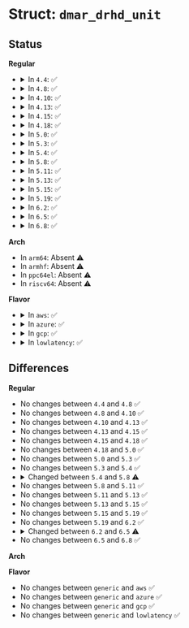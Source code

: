 # Struct: <code>dmar_drhd_unit</code>

## Status
<b>Regular</b>
<ul>
<li>
<details>
<summary>In <code>4.4</code>: ✅</summary>

```c
struct dmar_drhd_unit {
    struct list_head list;
    struct acpi_dmar_header *hdr;
    u64 reg_base_addr;
    struct dmar_dev_scope *devices;
    int devices_cnt;
    u16 segment;
    u8 ignored;
    u8 include_all;
    struct intel_iommu *iommu;
};
```
</details>
</li>
<li>
<details>
<summary>In <code>4.8</code>: ✅</summary>

```c
struct dmar_drhd_unit {
    struct list_head list;
    struct acpi_dmar_header *hdr;
    u64 reg_base_addr;
    struct dmar_dev_scope *devices;
    int devices_cnt;
    u16 segment;
    u8 ignored;
    u8 include_all;
    struct intel_iommu *iommu;
};
```
</details>
</li>
<li>
<details>
<summary>In <code>4.10</code>: ✅</summary>

```c
struct dmar_drhd_unit {
    struct list_head list;
    struct acpi_dmar_header *hdr;
    u64 reg_base_addr;
    struct dmar_dev_scope *devices;
    int devices_cnt;
    u16 segment;
    u8 ignored;
    u8 include_all;
    struct intel_iommu *iommu;
};
```
</details>
</li>
<li>
<details>
<summary>In <code>4.13</code>: ✅</summary>

```c
struct dmar_drhd_unit {
    struct list_head list;
    struct acpi_dmar_header *hdr;
    u64 reg_base_addr;
    struct dmar_dev_scope *devices;
    int devices_cnt;
    u16 segment;
    u8 ignored;
    u8 include_all;
    struct intel_iommu *iommu;
};
```
</details>
</li>
<li>
<details>
<summary>In <code>4.15</code>: ✅</summary>

```c
struct dmar_drhd_unit {
    struct list_head list;
    struct acpi_dmar_header *hdr;
    u64 reg_base_addr;
    struct dmar_dev_scope *devices;
    int devices_cnt;
    u16 segment;
    u8 ignored;
    u8 include_all;
    struct intel_iommu *iommu;
};
```
</details>
</li>
<li>
<details>
<summary>In <code>4.18</code>: ✅</summary>

```c
struct dmar_drhd_unit {
    struct list_head list;
    struct acpi_dmar_header *hdr;
    u64 reg_base_addr;
    struct dmar_dev_scope *devices;
    int devices_cnt;
    u16 segment;
    u8 ignored;
    u8 include_all;
    struct intel_iommu *iommu;
};
```
</details>
</li>
<li>
<details>
<summary>In <code>5.0</code>: ✅</summary>

```c
struct dmar_drhd_unit {
    struct list_head list;
    struct acpi_dmar_header *hdr;
    u64 reg_base_addr;
    struct dmar_dev_scope *devices;
    int devices_cnt;
    u16 segment;
    u8 ignored;
    u8 include_all;
    struct intel_iommu *iommu;
};
```
</details>
</li>
<li>
<details>
<summary>In <code>5.3</code>: ✅</summary>

```c
struct dmar_drhd_unit {
    struct list_head list;
    struct acpi_dmar_header *hdr;
    u64 reg_base_addr;
    struct dmar_dev_scope *devices;
    int devices_cnt;
    u16 segment;
    u8 ignored;
    u8 include_all;
    struct intel_iommu *iommu;
};
```
</details>
</li>
<li>
<details>
<summary>In <code>5.4</code>: ✅</summary>

```c
struct dmar_drhd_unit {
    struct list_head list;
    struct acpi_dmar_header *hdr;
    u64 reg_base_addr;
    struct dmar_dev_scope *devices;
    int devices_cnt;
    u16 segment;
    u8 ignored;
    u8 include_all;
    struct intel_iommu *iommu;
};
```
</details>
</li>
<li>
<details>
<summary>In <code>5.8</code>: ✅</summary>

```c
struct dmar_drhd_unit {
    struct list_head list;
    struct acpi_dmar_header *hdr;
    u64 reg_base_addr;
    struct dmar_dev_scope *devices;
    int devices_cnt;
    u16 segment;
    u8 ignored;
    u8 include_all;
    u8 gfx_dedicated;
    struct intel_iommu *iommu;
};
```
</details>
</li>
<li>
<details>
<summary>In <code>5.11</code>: ✅</summary>

```c
struct dmar_drhd_unit {
    struct list_head list;
    struct acpi_dmar_header *hdr;
    u64 reg_base_addr;
    struct dmar_dev_scope *devices;
    int devices_cnt;
    u16 segment;
    u8 ignored;
    u8 include_all;
    u8 gfx_dedicated;
    struct intel_iommu *iommu;
};
```
</details>
</li>
<li>
<details>
<summary>In <code>5.13</code>: ✅</summary>

```c
struct dmar_drhd_unit {
    struct list_head list;
    struct acpi_dmar_header *hdr;
    u64 reg_base_addr;
    struct dmar_dev_scope *devices;
    int devices_cnt;
    u16 segment;
    u8 ignored;
    u8 include_all;
    u8 gfx_dedicated;
    struct intel_iommu *iommu;
};
```
</details>
</li>
<li>
<details>
<summary>In <code>5.15</code>: ✅</summary>

```c
struct dmar_drhd_unit {
    struct list_head list;
    struct acpi_dmar_header *hdr;
    u64 reg_base_addr;
    struct dmar_dev_scope *devices;
    int devices_cnt;
    u16 segment;
    u8 ignored;
    u8 include_all;
    u8 gfx_dedicated;
    struct intel_iommu *iommu;
};
```
</details>
</li>
<li>
<details>
<summary>In <code>5.19</code>: ✅</summary>

```c
struct dmar_drhd_unit {
    struct list_head list;
    struct acpi_dmar_header *hdr;
    u64 reg_base_addr;
    struct dmar_dev_scope *devices;
    int devices_cnt;
    u16 segment;
    u8 ignored;
    u8 include_all;
    u8 gfx_dedicated;
    struct intel_iommu *iommu;
};
```
</details>
</li>
<li>
<details>
<summary>In <code>6.2</code>: ✅</summary>

```c
struct dmar_drhd_unit {
    struct list_head list;
    struct acpi_dmar_header *hdr;
    u64 reg_base_addr;
    struct dmar_dev_scope *devices;
    int devices_cnt;
    u16 segment;
    u8 ignored;
    u8 include_all;
    u8 gfx_dedicated;
    struct intel_iommu *iommu;
};
```
</details>
</li>
<li>
<details>
<summary>In <code>6.5</code>: ✅</summary>

```c
struct dmar_drhd_unit {
    struct list_head list;
    struct acpi_dmar_header *hdr;
    u64 reg_base_addr;
    long unsigned int reg_size;
    struct dmar_dev_scope *devices;
    int devices_cnt;
    u16 segment;
    u8 ignored;
    u8 include_all;
    u8 gfx_dedicated;
    struct intel_iommu *iommu;
};
```
</details>
</li>
<li>
<details>
<summary>In <code>6.8</code>: ✅</summary>

```c
struct dmar_drhd_unit {
    struct list_head list;
    struct acpi_dmar_header *hdr;
    u64 reg_base_addr;
    long unsigned int reg_size;
    struct dmar_dev_scope *devices;
    int devices_cnt;
    u16 segment;
    u8 ignored;
    u8 include_all;
    u8 gfx_dedicated;
    struct intel_iommu *iommu;
};
```
</details>
</li>
</ul>
<b>Arch</b>
<ul>
<li>
In <code>arm64</code>: Absent ⚠️
</li>
<li>
In <code>armhf</code>: Absent ⚠️
</li>
<li>
In <code>ppc64el</code>: Absent ⚠️
</li>
<li>
In <code>riscv64</code>: Absent ⚠️
</li>
</ul>
<b>Flavor</b>
<ul>
<li>
<details>
<summary>In <code>aws</code>: ✅</summary>

```c
struct dmar_drhd_unit {
    struct list_head list;
    struct acpi_dmar_header *hdr;
    u64 reg_base_addr;
    struct dmar_dev_scope *devices;
    int devices_cnt;
    u16 segment;
    u8 ignored;
    u8 include_all;
    struct intel_iommu *iommu;
};
```
</details>
</li>
<li>
<details>
<summary>In <code>azure</code>: ✅</summary>

```c
struct dmar_drhd_unit {
    struct list_head list;
    struct acpi_dmar_header *hdr;
    u64 reg_base_addr;
    struct dmar_dev_scope *devices;
    int devices_cnt;
    u16 segment;
    u8 ignored;
    u8 include_all;
    struct intel_iommu *iommu;
};
```
</details>
</li>
<li>
<details>
<summary>In <code>gcp</code>: ✅</summary>

```c
struct dmar_drhd_unit {
    struct list_head list;
    struct acpi_dmar_header *hdr;
    u64 reg_base_addr;
    struct dmar_dev_scope *devices;
    int devices_cnt;
    u16 segment;
    u8 ignored;
    u8 include_all;
    struct intel_iommu *iommu;
};
```
</details>
</li>
<li>
<details>
<summary>In <code>lowlatency</code>: ✅</summary>

```c
struct dmar_drhd_unit {
    struct list_head list;
    struct acpi_dmar_header *hdr;
    u64 reg_base_addr;
    struct dmar_dev_scope *devices;
    int devices_cnt;
    u16 segment;
    u8 ignored;
    u8 include_all;
    struct intel_iommu *iommu;
};
```
</details>
</li>
</ul>

## Differences
<b>Regular</b>
<ul>
<li>
No changes between <code>4.4</code> and <code>4.8</code> ✅
</li>
<li>
No changes between <code>4.8</code> and <code>4.10</code> ✅
</li>
<li>
No changes between <code>4.10</code> and <code>4.13</code> ✅
</li>
<li>
No changes between <code>4.13</code> and <code>4.15</code> ✅
</li>
<li>
No changes between <code>4.15</code> and <code>4.18</code> ✅
</li>
<li>
No changes between <code>4.18</code> and <code>5.0</code> ✅
</li>
<li>
No changes between <code>5.0</code> and <code>5.3</code> ✅
</li>
<li>
No changes between <code>5.3</code> and <code>5.4</code> ✅
</li>
<li>
<details>
<summary>Changed between <code>5.4</code> and <code>5.8</code> ⚠️</summary>
<ul>
<li>
<b>Field added. </b>
<code>u8 gfx_dedicated</code>
</li>
</ul>
</details>
</li>
<li>
No changes between <code>5.8</code> and <code>5.11</code> ✅
</li>
<li>
No changes between <code>5.11</code> and <code>5.13</code> ✅
</li>
<li>
No changes between <code>5.13</code> and <code>5.15</code> ✅
</li>
<li>
No changes between <code>5.15</code> and <code>5.19</code> ✅
</li>
<li>
No changes between <code>5.19</code> and <code>6.2</code> ✅
</li>
<li>
<details>
<summary>Changed between <code>6.2</code> and <code>6.5</code> ⚠️</summary>
<ul>
<li>
<b>Field added. </b>
<code>long unsigned int reg_size</code>
</li>
</ul>
</details>
</li>
<li>
No changes between <code>6.5</code> and <code>6.8</code> ✅
</li>
</ul>
<b>Arch</b>
<ul>
</ul>
<b>Flavor</b>
<ul>
<li>
No changes between <code>generic</code> and <code>aws</code> ✅
</li>
<li>
No changes between <code>generic</code> and <code>azure</code> ✅
</li>
<li>
No changes between <code>generic</code> and <code>gcp</code> ✅
</li>
<li>
No changes between <code>generic</code> and <code>lowlatency</code> ✅
</li>
</ul>
